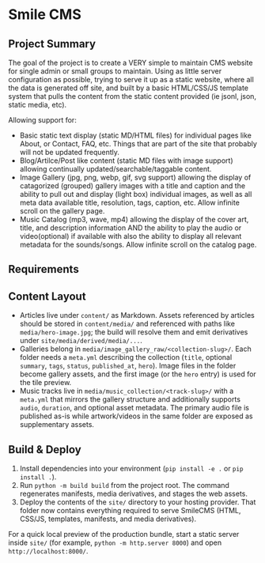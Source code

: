 # Smile CMS

## Project Summary

The goal of the project is to create a VERY simple to maintain CMS website for single admin or small groups to maintain. Using as little server configuration as possible, trying to serve it up as a static website, where all the data is generated off site, and built by a basic HTML/CSS/JS template system that pulls the content from the static content provided (ie jsonl, json, static media, etc).  

Allowing support for:

* Basic static text display (static MD/HTML files) for individual pages like About, or Contact, FAQ, etc. Things that are part of the site that probably will not be updated frequently.
* Blog/Artilce/Post like content (static MD files with image support) allowing continually updated/searchable/taggable content.
* Image Gallery (jpg, png, webp, gif, svg support) allowing the display of catagorized (grouped) gallery images with a title and caption and the ability to pull out and display (light box) individual images, as well as all meta data available title, resolution, tags, caption, etc. Allow infinite scroll on the gallery page.
* Music Catalog (mp3, wave, mp4) allowing the display of the cover art, title, and description information AND the ability to play the audio or video(optional) if available with also the ability to display all relevant metadata for the sounds/songs. Allow infinite scroll on the catalog page.

## Requirements


## Content Layout

- Articles live under `content/` as Markdown. Assets referenced by articles should be stored in `content/media/` and referenced with paths like `media/hero-image.jpg`; the build will resolve them and emit derivatives under `site/media/derived/media/...`.
- Galleries belong in `media/image_gallery_raw/<collection-slug>/`. Each folder needs a `meta.yml` describing the collection (`title`, optional `summary`, `tags`, `status`, `published_at`, `hero`). Image files in the folder become gallery assets, and the first image (or the `hero` entry) is used for the tile preview.
- Music tracks live in `media/music_collection/<track-slug>/` with a `meta.yml` that mirrors the gallery structure and additionally supports `audio`, `duration`, and optional asset metadata. The primary audio file is published as-is while artwork/videos in the same folder are exposed as supplementary assets.

## Build & Deploy

1. Install dependencies into your environment (`pip install -e .` or `pip install .`).
2. Run `python -m build build` from the project root. The command regenerates manifests, media derivatives, and stages the web assets.
3. Deploy the contents of the `site/` directory to your hosting provider. That folder now contains everything required to serve SmileCMS (HTML, CSS/JS, templates, manifests, and media derivatives).

For a quick local preview of the production bundle, start a static server inside `site/` (for example, `python -m http.server 8000`) and open `http://localhost:8000/`.
